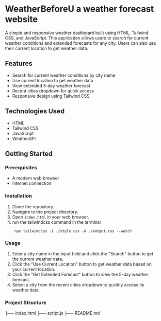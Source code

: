 # WeatherBeforeU a weather forecast website

A simple and responsive weather dashboard built using HTML, Tailwind CSS, and JavaScript. This application allows users to search for current weather conditions and extended forecasts for any city. Users can also use their current location to get weather data.

## Features

- Search for current weather conditions by city name
- Use current location to get weather data
- View extended 5-day weather forecast
- Recent cities dropdown for quick access
- Responsive design using Tailwind CSS

## Technologies Used

- HTML
- Tailwind CSS
- JavaScript
- WeatherAPI

## Getting Started

### Prerequisites

- A modern web browser
- Internet connection

### Installation

1. Clone the repository.
2. Navigate to the project directory.
3. Open `index.html` in your web browser.
4. run the tailwindcss command in the terminal 
    ```
     npx tailwindcss -i ./style.css -o ./output.css --watch
    ```	

### Usage

1. Enter a city name in the input field and click the "Search" button to get the current weather data.
2. Click the "Use Current Location" button to get weather data based on your current location.
3. Click the "Get Extended Forecast" button to view the 5-day weather forecast.
4. Select a city from the recent cities dropdown to quickly access its weather data.

### Project Structure
├── index.html
├── script.js
├── README.md
